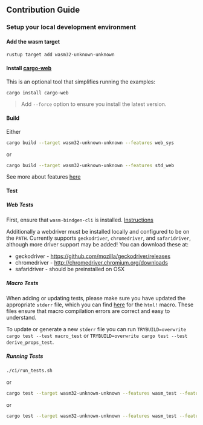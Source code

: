 ## Contribution Guide

### Setup your local development environment

#### Add the wasm target

```bash
rustup target add wasm32-unknown-unknown
```

#### Install [cargo-web]

This is an optional tool that simplifies running the examples:

```bash
cargo install cargo-web
```

> Add `--force` option to ensure you install the latest version.

[cargo-web]: https://github.com/koute/cargo-web

#### Build

Either
```bash
cargo build --target wasm32-unknown-unknown --features web_sys
```
or
```bash
cargo build --target wasm32-unknown-unknown --features std_web
```
See more about features [here](https://docs.rs/yew/0.14.0/yew/#important-notes)


#### Test

##### Web Tests
First, ensure that `wasm-bindgen-cli` is installed.
[Instructions](https://rustwasm.github.io/docs/wasm-bindgen/wasm-bindgen-test/usage.html#install-the-test-runner)

Additionally a webdriver must be installed locally and configured to be on the
`PATH`. Currently supports `geckodriver`, `chromedriver`, and `safaridriver`,
although more driver support may be added! You can download these at:

* geckodriver - https://github.com/mozilla/geckodriver/releases
* chromedriver - http://chromedriver.chromium.org/downloads
* safaridriver - should be preinstalled on OSX

##### Macro Tests
When adding or updating tests, please make sure you have updated the appropriate `stderr` file, which you can find [here](https://github.com/yewstack/yew/tree/master/tests/macro) for the `html!` macro. These files ensure that macro compilation errors are correct and easy to understand.

To update or generate a new `stderr` file you can run `TRYBUILD=overwrite cargo test --test macro_test` or `TRYBUILD=overwrite cargo test --test derive_props_test`.

##### Running Tests

```bash
./ci/run_tests.sh
```
or

```bash
cargo test --target wasm32-unknown-unknown --features wasm_test --features web_sys
```
or

```bash
cargo test --target wasm32-unknown-unknown --features wasm_test --features std_web
```
